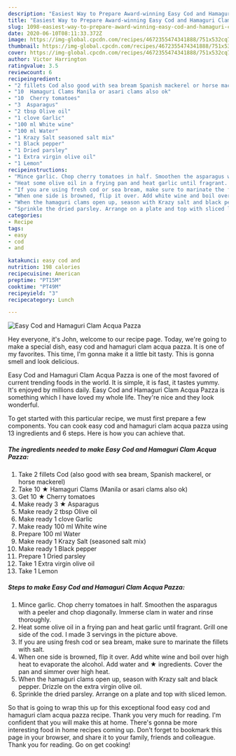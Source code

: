 ```yaml
---
description: "Easiest Way to Prepare Award-winning Easy Cod and Hamaguri Clam Acqua Pazza"
title: "Easiest Way to Prepare Award-winning Easy Cod and Hamaguri Clam Acqua Pazza"
slug: 1098-easiest-way-to-prepare-award-winning-easy-cod-and-hamaguri-clam-acqua-pazza
date: 2020-06-10T08:11:33.372Z
image: https://img-global.cpcdn.com/recipes/4672355474341888/751x532cq70/easy-cod-and-hamaguri-clam-acqua-pazza-recipe-main-photo.jpg
thumbnail: https://img-global.cpcdn.com/recipes/4672355474341888/751x532cq70/easy-cod-and-hamaguri-clam-acqua-pazza-recipe-main-photo.jpg
cover: https://img-global.cpcdn.com/recipes/4672355474341888/751x532cq70/easy-cod-and-hamaguri-clam-acqua-pazza-recipe-main-photo.jpg
author: Victor Harrington
ratingvalue: 3.5
reviewcount: 6
recipeingredient:
- "2 fillets Cod also good with sea bream Spanish mackerel or horse mackerel"
- "10  Hamaguri Clams Manila or asari clams also ok"
- "10  Cherry tomatoes"
- "3  Asparagus"
- "2 tbsp Olive oil"
- "1 clove Garlic"
- "100 ml White wine"
- "100 ml Water"
- "1 Krazy Salt seasoned salt mix"
- "1 Black pepper"
- "1 Dried parsley"
- "1 Extra virgin olive oil"
- "1 Lemon"
recipeinstructions:
- "Mince garlic. Chop cherry tomatoes in half. Smoothen the asparagus with a peeler and chop diagonally. Immerse clam in water and rinse thoroughly."
- "Heat some olive oil in a frying pan and heat garlic until fragrant. Grill one side of the cod. I made 3 servings in the picture above."
- "If you are using fresh cod or sea bream, make sure to marinate the fillets with salt."
- "When one side is browned, flip it over. Add white wine and boil over high heat to evaporate the alcohol. Add water and ★ ingredients. Cover the pan and simmer over high heat."
- "When the hamaguri clams open up, season with Krazy salt and black pepper. Drizzle on the extra virgin olive oil."
- "Sprinkle the dried parsley. Arrange on a plate and top with sliced lemon."
categories:
- Recipe
tags:
- easy
- cod
- and

katakunci: easy cod and 
nutrition: 198 calories
recipecuisine: American
preptime: "PT15M"
cooktime: "PT49M"
recipeyield: "3"
recipecategory: Lunch

---
```



![Easy Cod and Hamaguri Clam Acqua Pazza](https://img-global.cpcdn.com/recipes/4672355474341888/751x532cq70/easy-cod-and-hamaguri-clam-acqua-pazza-recipe-main-photo.jpg)

Hey everyone, it's John, welcome to our recipe page. Today, we're going to make a special dish, easy cod and hamaguri clam acqua pazza. It is one of my favorites. This time, I'm gonna make it a little bit tasty. This is gonna smell and look delicious.



Easy Cod and Hamaguri Clam Acqua Pazza is one of the most favored of current trending foods in the world. It is simple, it is fast, it tastes yummy. It's enjoyed by millions daily. Easy Cod and Hamaguri Clam Acqua Pazza is something which I have loved my whole life. They're nice and they look wonderful.


To get started with this particular recipe, we must first prepare a few components. You can cook easy cod and hamaguri clam acqua pazza using 13 ingredients and 6 steps. Here is how you can achieve that.

<!--inarticleads1-->

##### The ingredients needed to make Easy Cod and Hamaguri Clam Acqua Pazza:

1. Take 2 fillets Cod (also good with sea bream, Spanish mackerel, or horse mackerel)
1. Take 10 ★ Hamaguri Clams (Manila or asari clams also ok)
1. Get 10 ★ Cherry tomatoes
1. Make ready 3 ★ Asparagus
1. Make ready 2 tbsp Olive oil
1. Make ready 1 clove Garlic
1. Make ready 100 ml White wine
1. Prepare 100 ml Water
1. Make ready 1 Krazy Salt (seasoned salt mix)
1. Make ready 1 Black pepper
1. Prepare 1 Dried parsley
1. Take 1 Extra virgin olive oil
1. Take 1 Lemon




<!--inarticleads2-->

##### Steps to make Easy Cod and Hamaguri Clam Acqua Pazza:

1. Mince garlic. Chop cherry tomatoes in half. Smoothen the asparagus with a peeler and chop diagonally. Immerse clam in water and rinse thoroughly.
1. Heat some olive oil in a frying pan and heat garlic until fragrant. Grill one side of the cod. I made 3 servings in the picture above.
1. If you are using fresh cod or sea bream, make sure to marinate the fillets with salt.
1. When one side is browned, flip it over. Add white wine and boil over high heat to evaporate the alcohol. Add water and ★ ingredients. Cover the pan and simmer over high heat.
1. When the hamaguri clams open up, season with Krazy salt and black pepper. Drizzle on the extra virgin olive oil.
1. Sprinkle the dried parsley. Arrange on a plate and top with sliced lemon.




So that is going to wrap this up for this exceptional food easy cod and hamaguri clam acqua pazza recipe. Thank you very much for reading. I'm confident that you will make this at home. There's gonna be more interesting food in home recipes coming up. Don't forget to bookmark this page in your browser, and share it to your family, friends and colleague. Thank you for reading. Go on get cooking!
